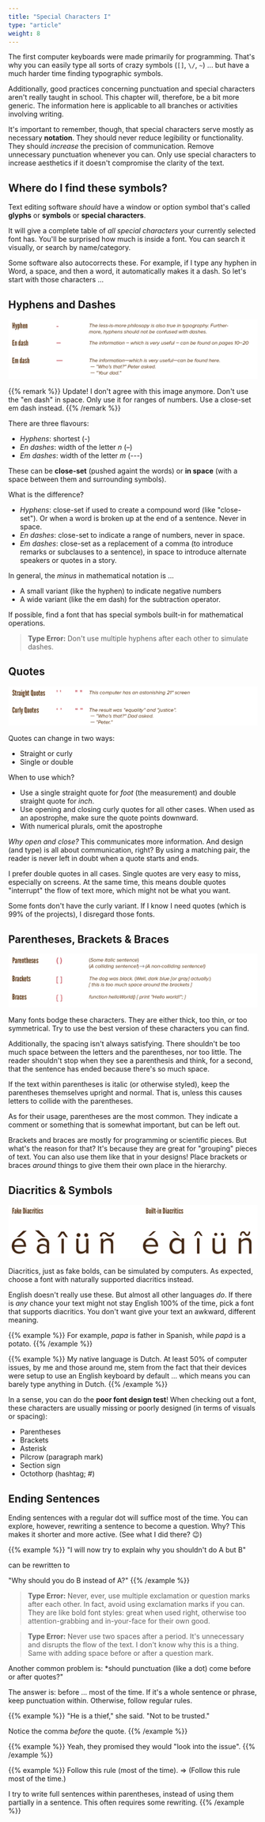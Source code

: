 ```yaml
---
title: "Special Characters I"
type: "article"
weight: 8
---
```


The first computer keyboards were made primarily for programming. That's why you can easily type all sorts of crazy symbols (`[]`, `\/`, `~`) ... but have a much harder time finding typographic symbols.

Additionally, good practices concerning punctuation and special characters aren't really taught in school. This chapter will, therefore, be a bit more generic. The information here is applicable to all branches or activities involving writing.

It's important to remember, though, that special characters serve mostly as necessary **notation**. They should never reduce legibility or functionality. They should _increase_ the precision of communication. Remove unnecessary punctuation whenever you can. Only use special characters to increase aesthetics if it doesn't compromise the clarity of the text.

## Where do I find these symbols?

Text editing software _should_ have a window or option symbol that's called **glyphs** or **symbols** or **special characters**.

It will give a complete table of _all special characters_ your currently selected font has. You'll be surprised how much is inside a font. You can search it visually, or search by name/category.

Some software also autocorrects these. For example, if I type any hyphen in Word, a space, and then a word, it automatically makes it a dash. So let's start with those characters ...

## Hyphens and Dashes

![Example of using a hyphen, en dash and em dash.](TypographyCharactersDashes.webp)

{{% remark %}}
Update! I don't agree with this image anymore. Don't use the "en dash" in space. Only use it for ranges of numbers. Use a close-set em dash instead.
{{% /remark %}}

There are three flavours: 

* *Hyphens*: shortest (-)
* *En dashes*: width of the letter *n* (&ndash;) 
* *Em dashes*: width of the letter *m* (---)

These can be **close-set** (pushed againt the words) or **in space** (with a space between them and surrounding symbols).

What is the difference?

-   *Hyphens*: close-set if used to create a compound word (like "close-set"). Or when a word is broken up at the end of a sentence. Never in space.
-   *En dashes*: close-set to indicate a range of numbers, never in space.
-   *Em dashes*: close-set as a replacement of a comma (to introduce remarks or subclauses to a sentence), in space to introduce alternate speakers or quotes in a story.

In general, the *minus* in mathematical notation is ...

* A small variant (like the hyphen) to indicate negative numbers
* A wide variant (like the em dash) for the subtraction operator.

If possible, find a font that has special symbols built-in for mathematical operations.

> **Type Error:** Don't use multiple hyphens after each other to simulate dashes.

## Quotes

![Example of different quote types (straight/curly; single/double)](TypographyCharactersQuotes.webp)

Quotes can change in two ways:

* Straight or curly
* Single or double

When to use which?

-   Use a single straight quote for *foot* (the measurement) and double straight quote for *inch*.
-   Use opening and closing curly quotes for all other cases. When used as an apostrophe, make sure the quote points downward.
-   With numerical plurals, omit the apostrophe

_Why open and close?_ This communicates more information. And design (and type) is all about communication, right? By using a matching pair, the reader is never left in doubt when a quote starts and ends.

I prefer double quotes in all cases. Single quotes are very easy to miss, especially on screens. At the same time, this means double quotes "interrupt" the flow of text more, which might not be what you want.

Some fonts don't have the curly variant. If I know I need quotes (which is 99% of the projects), I disregard those fonts.

## Parentheses, Brackets & Braces

![Example of parentheses, brackets and braces in text.](TypographyCharactersParentheses.webp)

Many fonts bodge these characters. They are either thick, too thin, or too symmetrical. Try to use the best version of these characters you can find. 

Additionally, the spacing isn't always satisfying. There shouldn't be too much space between the letters and the parentheses, nor too little. The reader shouldn't stop when they see a parenthesis and think, for a second, that the sentence has ended because there's so much space.

If the text within parentheses is italic (or otherwise styled), keep the parentheses themselves upright and normal. That is, unless this causes letters to collide with the parentheses.

As for their usage, parentheses are the most common. They indicate a comment or something that is somewhat important, but can be left out.

Brackets and braces are mostly for programming or scientific pieces. But what's the reason for that? It's because they are great for "grouping" pieces of text. You can also use them like that in your designs! Place brackets or braces _around_ things to give them their own place in the hierarchy.

## Diacritics & Symbols

![Examples of fake and real diacritics.](TypographyCharactersDiacritics.webp)

Diacritics, just as fake bolds, can be simulated by computers. As expected, choose a font with naturally supported diacritics instead. 

English doesn't really use these. But almost all other languages _do_. If there is _any_ chance your text might not stay English 100% of the time, pick a font that supports diacritics. You don't want give your text an awkward, different meaning.

{{% example %}}
For example, *papa* is father in Spanish, while *papá* is a potato.
{{% /example %}}

{{% example %}}
My native language is Dutch. At least 50% of computer issues, by me and those around me, stem from the fact that their devices were setup to use an English keyboard by default ... which means you can barely type anything in Dutch.
{{% /example %}}

In a sense, you can do the **poor font design test**! When checking out a font, these characters are usually missing or poorly designed (in terms of visuals or spacing):

* Parentheses
* Brackets
* Asterisk
* Pilcrow (paragraph mark)
* Section sign
* Octothorp (hashtag; #)

## Ending Sentences

Ending sentences with a regular dot will suffice most of the time. You can explore, however, rewriting a sentence to become a question. Why? This makes it shorter and more active. (See what I did there? 😉)

{{% example %}}
"I will now try to explain why you shouldn't do A but B" 

can be rewritten to 

"Why should you do B instead of A?"
{{% /example %}}

> **Type Error:** Never, ever, use multiple exclamation or question marks after each other. In fact, avoid using exclamation marks if you can. They are like bold font styles: great when used right, otherwise too attention-grabbing and in-your-face for their own good.

> **Type Error:** Never use two spaces after a period. It's unnecessary and disrupts the flow of the text. I don't know why this is a thing. Same with adding space before or after a question mark.

Another common problem is: *should punctuation (like a dot) come before or after quotes?" 

The answer is: before ... most of the time. If it's a whole sentence or phrase, keep punctuation within. Otherwise, follow regular rules.

{{% example %}}
"He is a thief," she said. "Not to be trusted." 

Notice the comma _before_ the quote.
{{% /example %}}

{{% example %}}
Yeah, they promised they would "look into the issue".
{{% /example %}}

{{% example %}}
Follow this rule (most of the time). => (Follow this rule most of the time.)

I try to write full sentences within parentheses, instead of using them partially in a sentence. This often requires some rewriting.
{{% /example %}}


<!-- ![Examples of how to end sentences in different situations.](TypographyCharactersEndingSentences.webp) -->